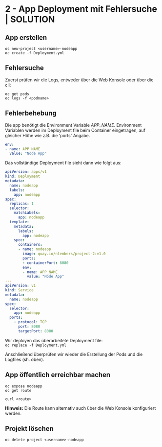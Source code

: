 # 2 - App Deployment mit Fehlersuche | SOLUTION

## App erstellen

```shell
oc new-project <username>-nodeapp  
oc create -f Deployment.yml
```

## Fehlersuche

Zuerst prüfen wir die Logs, entweder über die Web Konsole oder über die cli: 

```shell
oc get pods
oc logs -f <podname>
```

## Fehlerbehebung

Die app benötigt die Environment Variable _APP_NAME_. Environment Variablen werden im Deployment file beim Container eingetragen, auf gleicher Höhe wie z.B. die 'ports' Angabe.

```yml
env:
- name: APP_NAME
  value: "Node App"
```

Das vollständige Deployment file sieht dann wie folgt aus:

```yml
apiVersion: apps/v1
kind: Deployment
metadata:
  name: nodeapp
  labels:
    app: nodeapp
spec:
  replicas: 1
  selector:
    matchLabels:
      app: nodeapp
  template:
    metadata:
      labels:
        app: nodeapp
    spec:
      containers:
      - name: nodeapp
        image: quay.io/nlembers/project-2:v1.0
        ports:
        - containerPort: 8080
        env:
        - name: APP_NAME
          value: "Node App"
---
apiVersion: v1
kind: Service
metadata:
  name: nodeapp
spec:
  selector:
    app: nodeapp
  ports:
    - protocol: TCP
      port: 8080
      targetPort: 8080
```

Wir deployen das überarbeitete Deployment file:  
`oc replace -f Deployment.yml`

Anschließend überprüfen wir wieder die Erstellung der Pods und die Logfiles (sh. oben).

## App öffentlich erreichbar machen

```shell
oc expose nodeapp  
oc get route  

curl <route>  
```

**Hinweis:** Die Route kann alternativ auch über die Web Konsole konfiguriert werden.

## Projekt löschen

`oc delete project <username>-nodeapp`